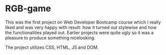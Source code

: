 # RGB-game

This was the first project on  Web Developer Bootcamp course which I really liked and was very happy with result: how it turned out stylewise and how the functionalities played out. Earlier projects were quite ugly so it was a pleasure to produce something nicelooking. 

The project utilizes CSS, HTML, JS and DOM. 

